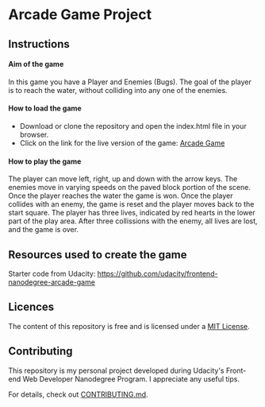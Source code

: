 # Arcade Game Project

## Instructions

#### Aim of the game
In this game you have a Player and Enemies (Bugs). The goal of the player is to reach the water, without colliding into any one of the enemies.

#### How to load the game
- Download or clone the repository and open the index.html file in your browser.
- Click on the link for the live version of the game: [Arcade Game](https://krisztinamagyari.github.io/project-4-arcade-game/)

#### How to play the game
The player can move left, right, up and down with the arrow keys. The enemies move in varying speeds on the paved block portion of the scene. Once the player reaches the water the game is won. Once the player collides with an enemy, the game is reset and the player moves back to the start square. The player has three lives, indicated by red hearts in the lower part of the play area. After three collissions with the enemy, all lives are lost, and the game is over.

## Resources used to create the game
Starter code from Udacity: https://github.com/udacity/frontend-nanodegree-arcade-game

## Licences
The content of this repository is free and is licensed under a [MIT License](https://choosealicense.com/licenses/mit/).

## Contributing
This repository is my personal project developed during Udacity's Front-end Web Developer Nanodegree Program. I appreciate any useful tips.

For details, check out [CONTRIBUTING.md](CONTRIBUTING.md).
